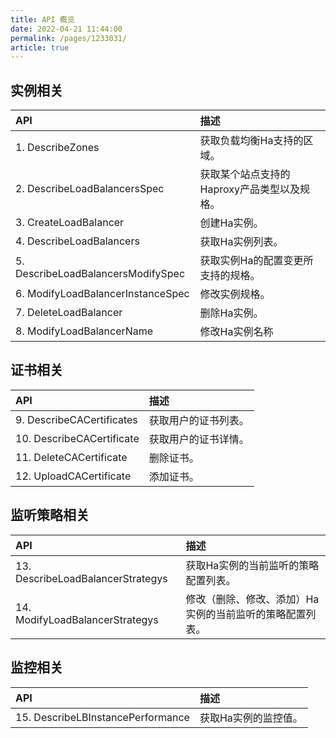 ```yaml
---
title: API 概览   
date: 2022-04-21 11:44:00
permalink: /pages/1233031/
article: true
---
```


## 实例相关

| API                                | 描述                                        |
| :--------------------------------- | :------------------------------------------ |
| 1. DescribeZones                   | 获取负载均衡Ha支持的区域。                  |
| 2. DescribeLoadBalancersSpec       | 获取某个站点支持的Haproxy产品类型以及规格。 |
| 3. CreateLoadBalancer              | 创建Ha实例。                                |
| 4. DescribeLoadBalancers           | 获取Ha实例列表。                            |
| 5. DescribeLoadBalancersModifySpec | 获取实例Ha的配置变更所支持的规格。          |
| 6. ModifyLoadBalancerInstanceSpec  | 修改实例规格。                              |
| 7. DeleteLoadBalancer              | 删除Ha实例。                                |
| 8. ModifyLoadBalancerName          | 修改Ha实例名称                              |

## 证书相关

| API                       | 描述                 |
| :------------------------ | :------------------- |
| 9. DescribeCACertificates | 获取用户的证书列表。 |
| 10. DescribeCACertificate | 获取用户的证书详情。 |
| 11. DeleteCACertificate   | 删除证书。           |
| 12. UploadCACertificate   | 添加证书。           |

## 监听策略相关

| API                               | 描述                                                     |
| :-------------------------------- | :------------------------------------------------------- |
| 13. DescribeLoadBalancerStrategys | 获取Ha实例的当前监听的策略配置列表。                     |
| 14. ModifyLoadBalancerStrategys   | 修改（删除、修改、添加）Ha实例的当前监听的策略配置列表。 |

## 监控相关

| API                               | 描述                 |
| :-------------------------------- | :------------------- |
| 15. DescribeLBInstancePerformance | 获取Ha实例的监控值。 |
